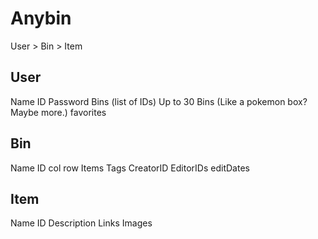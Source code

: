# Anybin
User > Bin > Item

## User
Name
ID
Password
Bins (list of IDs)
Up to 30 Bins (Like a pokemon box? Maybe more.)
favorites

## Bin
Name
ID
col
row
Items
Tags
CreatorID
EditorIDs
editDates



## Item
Name
ID
Description
Links
Images
